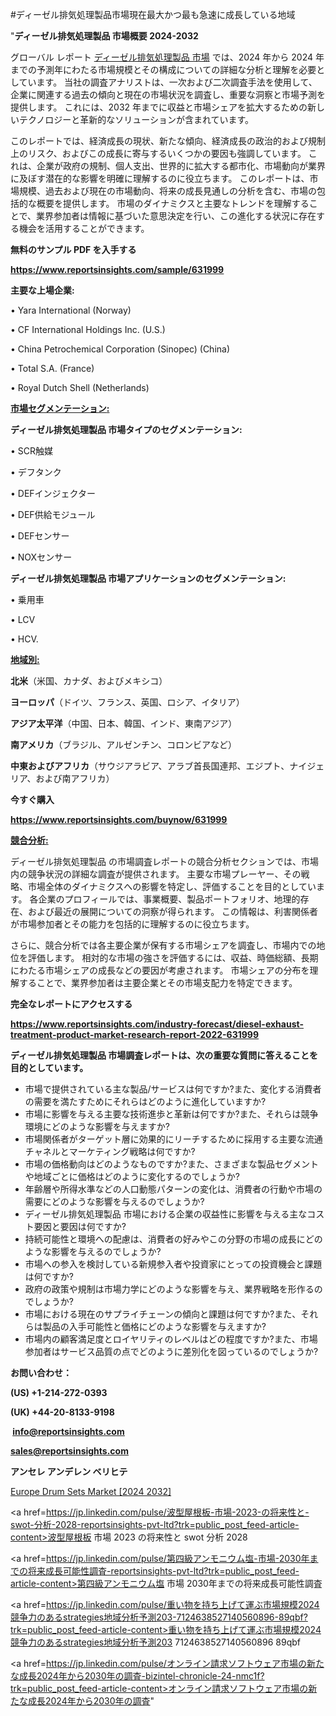 #ディーゼル排気処理製品市場現在最大かつ最も急速に成長している地域

"<strong>ディーゼル排気処理製品 市場概要 2024-2032</strong>

グローバル レポート <a href=https://www.reportsinsights.com/sample/631999>ディーゼル排気処理製品 市場</a> では、2024 年から 2024 年までの予測年にわたる市場規模とその構成についての詳細な分析と理解を必要としています。 当社の調査アナリストは、一次および二次調査手法を使用して、企業に関連する過去の傾向と現在の市場状況を調査し、重要な洞察と市場予測を提供します。 これには、2032 年までに収益と市場シェアを拡大​​するための新しいテクノロジーと革新的なソリューションが含まれています。

このレポートでは、経済成長の現状、新たな傾向、経済成長の政治的および規制上のリスク、およびこの成長に寄与するいくつかの要因も強調しています。 これは、企業が政府の規制、個人支出、世界的に拡大する都市化、市場動向が業界に及ぼす潜在的な影響を明確に理解するのに役立ちます。 このレポートは、市場規模、過去および現在の市場動向、将来の成長見通しの分析を含む、市場の包括的な概要を提供します。 市場のダイナミクスと主要なトレンドを理解することで、業界参加者は情報に基づいた意思決定を行い、この進化する状況に存在する機会を活用することができます。

<strong><b>無料のサンプル PDF を入手する</b></strong>

<a href=https://www.reportsinsights.com/sample/631999><strong><u>https://www.reportsinsights.com/sample/631999</u></strong></a>

<strong>主要な上場企業:</strong>

• Yara International (Norway)

• CF International Holdings Inc. (U.S.)

• China Petrochemical Corporation (Sinopec) (China)

• Total S.A. (France)

• Royal Dutch Shell (Netherlands)

<strong><u>市場セグメンテーション</u></strong><strong><u>:</u></strong>

<strong>ディーゼル排気処理製品 市場タイプのセグメンテーション:</strong>

• SCR触媒

• デフタンク

• DEFインジェクター

• DEF供給モジュール

• DEFセンサー

• NOXセンサー

<strong>ディーゼル排気処理製品 市場アプリケーションのセグメンテーション:</strong>

• 乗用車

• LCV

• HCV.

<strong><u>地域別</u></strong><strong><u>:</u></strong>

<strong>北米</strong>（米国、カナダ、およびメキシコ）

<strong>ヨーロッパ</strong>（ドイツ、フランス、英国、ロシア、イタリア）

<strong>アジア太平洋</strong>（中国、日本、韓国、インド、東南アジア）

<strong>南アメリカ</strong>（ブラジル、アルゼンチン、コロンビアなど）

<strong>中東およびアフリカ</strong>（サウジアラビア、アラブ首長国連邦、エジプト、ナイジェリア、および南アフリカ）

<strong>今すぐ購入</strong>

<a href=https://www.reportsinsights.com/buynow/631999><strong><u>https://www.reportsinsights.com/buynow/631999</u></strong></a>

<strong><u>競合分析:</u></strong>

ディーゼル排気処理製品 の市場調査レポートの競合分析セクションでは、市場内の競争状況の詳細な調査が提供されます。 主要な市場プレーヤー、その戦略、市場全体のダイナミクスへの影響を特定し、評価することを目的としています。 各企業のプロフィールでは、事業概要、製品ポートフォリオ、地理的存在、および最近の展開についての洞察が得られます。 この情報は、利害関係者が市場参加者とその能力を包括的に理解するのに役立ちます。

さらに、競合分析では各主要企業が保有する市場シェアを調査し、市場内での地位を評価します。 相対的な市場の強さを評価するには、収益、時価総額、長期にわたる市場シェアの成長などの要因が考慮されます。 市場シェアの分布を理解することで、業界参加者は主要企業とその市場支配力を特定できます。

<strong>完全なレポートにアクセスする</strong>

<a href=https://www.reportsinsights.com/industry-forecast/diesel-exhaust-treatment-product-market-research-report-2022-631999><strong><u><b>https://www.reportsinsights.com/industry-forecast/diesel-exhaust-treatment-product-market-research-report-2022-631999</b></u></strong></a>

<strong><b>ディーゼル排気処理製品 市場調査レポートは、次の重要な質問に答えることを目的としています。</b></strong>
<ul>
  <li>市場で提供されている主な製品/サービスは何ですか?また、変化する消費者の需要を満たすためにそれらはどのように進化していますか?</li>
  <li>市場に影響を与える主要な技術進歩と革新は何ですか?また、それらは競争環境にどのような影響を与えますか?</li>
  <li>市場関係者がターゲット層に効果的にリーチするために採用する主要な流通チャネルとマーケティング戦略は何ですか?</li>
  <li>市場の価格動向はどのようなものですか?また、さまざまな製品セグメントや地域ごとに価格はどのように変化するのでしょうか?</li>
  <li>年齢層や所得水準などの人口動態パターンの変化は、消費者の行動や市場の需要にどのような影響を与えるのでしょうか?</li>
  <li>ディーゼル排気処理製品 市場における企業の収益性に影響を与える主なコスト要因と要因は何ですか?</li>
  <li>持続可能性と環境への配慮は、消費者の好みやこの分野の市場の成長にどのような影響を与えるのでしょうか?</li>
  <li>市場への参入を検討している新規参入者や投資家にとっての投資機会と課題は何ですか?</li>
  <li>政府の政策や規制は市場力学にどのような影響を与え、業界戦略を形作るのでしょうか?</li>
  <li>市場における現在のサプライチェーンの傾向と課題は何ですか?また、それらは製品の入手可能性と価格にどのような影響を与えますか?</li>
  <li>市場内の顧客満足度とロイヤリティのレベルはどの程度ですか?また、市場参加者はサービス品質の点でどのように差別化を図っているのでしょうか?</li>
</ul>
<strong>お問い合わせ：</strong>

<strong>(US) +1-214-272-0393</strong>

<strong>(UK) +44-20-8133-9198</strong>

<strong> </strong><a href=info@reportsinsights.com><strong><u>info@reportsinsights.com</u></strong></a>

<a href=sales@reportsinsights.com><strong><u>sales@reportsinsights.com</u></strong></a>

<strong>アンセレ アンデレン ベリヒテ</strong>

<a href=https://www.linkedin.com/pulse/europe-drum-sets-markets-analysis-decision-makers-apg8f/>Europe Drum Sets Market [2024 2032]</a>

<a href=https://jp.linkedin.com/pulse/波型屋根板-市場-2023-の将来性と-swot-分析-2028-reportsinsights-pvt-ltd?trk=public_post_feed-article-content>波型屋根板 市場 2023 の将来性と swot 分析 2028</a>

<a href=https://jp.linkedin.com/pulse/第四級アンモニウム塩-市場-2030年までの将来成長可能性調査-reportsinsights-pvt-ltd?trk=public_post_feed-article-content>第四級アンモニウム塩 市場 2030年までの将来成長可能性調査</a>

<a href=https://jp.linkedin.com/pulse/重い物を持ち上げて運ぶ市場規模2024競争力のあるstrategies地域分析予測203-7124638527140560896-89qbf?trk=public_post_feed-article-content>重い物を持ち上げて運ぶ市場規模2024競争力のあるstrategies地域分析予測203 7124638527140560896 89qbf</a>

<a href=https://jp.linkedin.com/pulse/オンライン請求ソフトウェア市場の新たな成長2024年から2030年の調査-bizintel-chronicle-24-nmc1f?trk=public_post_feed-article-content>オンライン請求ソフトウェア市場の新たな成長2024年から2030年の調査</a>"
